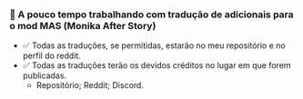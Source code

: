 ### 📝 A pouco tempo trabalhando com tradução de adicionais para o mod MAS (Monika After Story)


- ✅ Todas as traduções, se permitidas, estarão no meu repositório e no perfil do reddit.
- ✅ Todas as traduções terão os devidos créditos no lugar em que forem publicadas.
  - Repositório; Reddit; Discord.


